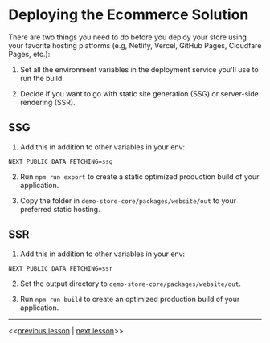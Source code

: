 # Deploying the Ecommerce Solution

There are two things you need to do before you deploy your store using your favorite hosting platforms (e.g, Netlify, Vercel, GitHub Pages, Cloudfare Pages, etc.):

1. Set all the environment variables in the deployment service you'll use to run the build.

2. Decide if you want to go with static site generation (SSG) or server-side rendering (SSR).

## SSG

1. Add this in addition to other variables in your env:

```
NEXT_PUBLIC_DATA_FETCHING=ssg
```

2. Run `npm run export` to create a static optimized production build of your application.

3. Copy the folder in `demo-store-core/packages/website/out` to your preferred static hosting.

## SSR

1. Add this in addition to other variables in your env:

```
NEXT_PUBLIC_DATA_FETCHING=ssr
```

2. Set the output directory to `demo-store-core/packages/website/out`.

3. Run `npm run build` to create an optimized production build of your application.

---

<<[previous lesson](./03.md) | [next lesson](./05.md)>>